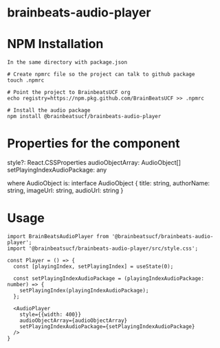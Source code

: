 # brainbeats-audio-player

# NPM Installation

```
In the same directory with package.json

# Create npmrc file so the project can talk to github package
touch .npmrc

# Point the project to BrainbeatsUCF org
echo registry=https://npm.pkg.github.com/BrainBeatsUCF >> .npmrc

# Install the audio package
npm install @brainbeatsucf/brainbeats-audio-player
```

# Properties for the component
style?: React.CSSProperties
audioObjectArray: AudioObject[]
setPlayingIndexAudioPackage: any

where AudioObject is:
interface AudioObject {
  title: string,
  authorName: string,
  imageUrl: string,
  audioUrl: string
}



# Usage
```
import BrainBeatsAudioPlayer from '@brainbeatsucf/brainbeats-audio-player';
import '@brainbeatsucf/brainbeats-audio-player/src/style.css';

const Player = () => {
  const [playingIndex, setPlayingIndex] = useState(0);
  
  const setPlayingIndexAudioPackage = (playingIndexAudioPackage: number) => {
    setPlayingIndex(playingIndexAudioPackage);
  };

  <AudioPlayer 
    style={{width: 400}} 
    audioObjectArray={audioObjectArray}
    setPlayingIndexAudioPackage={setPlayingIndexAudioPackage}
  />
}
```
